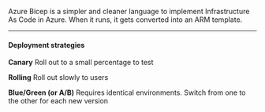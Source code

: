 Azure Bicep is a simpler and cleaner language to implement Infrastructure As Code in Azure.  When it runs, it gets converted into an ARM template.

---

#### Deployment strategies

**Canary**
Roll out to a small percentage to test

**Rolling**
Roll out slowly to users

**Blue/Green (or A/B)**
Requires identical environments.  Switch from one to the other for each new version

